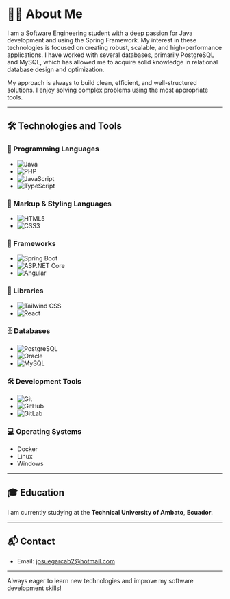 # 👨‍💻 About Me

I am a Software Engineering student with a deep passion for Java development and using the Spring Framework. My interest in these technologies is focused on creating robust, scalable, and high-performance applications. I have worked with several databases, primarily PostgreSQL and MySQL, which has allowed me to acquire solid knowledge in relational database design and optimization.

My approach is always to build clean, efficient, and well-structured solutions. I enjoy solving complex problems using the most appropriate tools.

---

## 🛠️ Technologies and Tools

### 📌 Programming Languages
- ![Java](https://img.shields.io/badge/-Java-orange?style=flat&logo=java&logoColor=white)  
- ![PHP](https://img.shields.io/badge/-PHP-777BB4?style=flat&logo=php&logoColor=white)  
- ![JavaScript](https://img.shields.io/badge/-JavaScript-yellow?style=flat&logo=javascript&logoColor=black)  
- ![TypeScript](https://img.shields.io/badge/-TypeScript-blue?style=flat&logo=typescript&logoColor=white)  

### 🎨 Markup & Styling Languages
- ![HTML5](https://img.shields.io/badge/-HTML5-red?style=flat&logo=html5&logoColor=white)  
- ![CSS3](https://img.shields.io/badge/-CSS3-blue?style=flat&logo=css3&logoColor=white)

### 🌱 Frameworks
- ![Spring Boot](https://img.shields.io/badge/-Spring%20Boot-6DB33F?style=flat&logo=springboot&logoColor=white)  
- ![ASP.NET Core](https://img.shields.io/badge/-ASP.NET%20Core-512BD4?style=flat&logo=dotnet&logoColor=white)
- ![Angular](https://img.shields.io/badge/-Angular-red?style=flat&logo=angular&logoColor=white)

### 🎨 Libraries
- ![Tailwind CSS](https://img.shields.io/badge/-Tailwind%20CSS-38B2AC?style=flat&logo=tailwind-css&logoColor=white)  
- ![React](https://img.shields.io/badge/-React-61DAFB?style=flat&logo=react&logoColor=black)  

### 🗄️ Databases
- ![PostgreSQL](https://img.shields.io/badge/-PostgreSQL-4169E1?style=flat&logo=postgresql&logoColor=white)
- ![Oracle](https://img.shields.io/badge/-Oracle-F80000?style=flat&logo=oracle&logoColor=white)
- ![MySQL](https://img.shields.io/badge/-MySQL-4479A1?style=flat&logo=mysql&logoColor=white)  

### 🛠️ Development Tools
- ![Git](https://img.shields.io/badge/-Git-F05032?style=flat&logo=git&logoColor=white)  
- ![GitHub](https://img.shields.io/badge/-GitHub-181717?style=flat&logo=github&logoColor=white)  
- ![GitLab](https://img.shields.io/badge/-GitLab-FCA121?style=flat&logo=gitlab&logoColor=white)  

### 💻 Operating Systems
- Docker  
- Linux  
- Windows  

---

## 🎓 Education
I am currently studying at the **Technical University of Ambato**, **Ecuador**.

---

## 📬 Contact
- Email: [josuegarcab2@hotmail.com](mailto:josuegarcab2@hotmail.com)

---

Always eager to learn new technologies and improve my software development skills!
